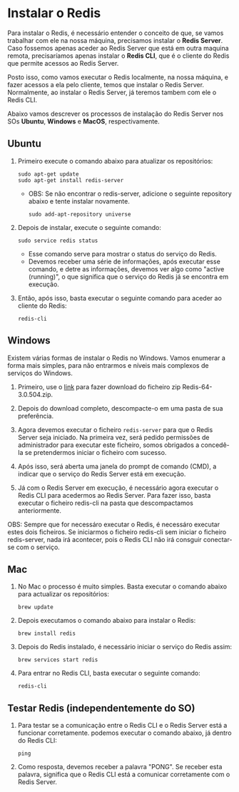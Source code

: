 # Instalar o Redis

Para instalar o Redis, é necessário entender o conceito de que, se vamos trabalhar com ele na nossa máquina, precisamos instalar o **Redis Server**. Caso fossemos apenas aceder ao Redis Server que está em outra maquina remota, precisaríamos apenas instalar o **Redis CLI**, que é o cliente do Redis que permite acessos ao Redis Server.

Posto isso, como vamos executar o Redis localmente, na nossa máquina, e fazer acessos a ela pelo cliente, temos que instalar o Redis Server. Normalmente, ao instalar o Redis Server, já teremos tambem com ele o Redis CLI.

Abaixo vamos descrever os processos de instalação do Redis Server nos SOs **Ubuntu**, **Windows** e **MacOS**, respectivamente.

## Ubuntu

1. Primeiro execute o comando abaixo para atualizar os repositórios:

    ```shell script
    sudo apt-get update
    sudo apt-get install redis-server
    ```

   - OBS: Se não encontrar o redis-server, adicione o seguinte repository abaixo e tente instalar novamente.

        ```shell script
        sudo add-apt-repository universe
        ```

2. Depois de instalar, execute o seguinte comando:
    ```shell script
    sudo service redis status
    ```
    - Esse comando serve para mostrar o status do serviço do Redis. 
    - Devemos receber uma série de informações, após executar esse comando, e detre as informações, devemos ver algo como "active (running)", o que significa que o serviço do Redis já se encontra em execução.

3. Então, após isso, basta executar o seguinte comando para aceder ao cliente do Redis:
    ``` shell script
    redis-cli
    ```


## Windows

Existem várias formas de instalar o Redis no Windows. 
Vamos enumerar a forma mais simples, para não entrarmos e níveis mais complexos de serviços do Windows.

1. Primeiro, use o [link](https://github.com/microsoftarchive/redis/releases/tag/win-3.0.504) para fazer download do ficheiro zip Redis-64-3.0.504.zip.

2. Depois do download completo, descompacte-o em uma pasta de sua preferência.

3. Agora devemos executar o ficheiro `redis-server` para que o Redis Server seja iniciado. Na primeira vez, será pedido permissões de administrador para executar este ficheiro, somos obrigados a concedê-la se pretendermos iniciar o ficheiro com sucesso.

4. Após isso, será aberta uma janela do prompt de comando (CMD), a indicar que o serviço do Redis Server está em execução.

5. Já com o Redis Server em execução, é necessário agora executar o Redis CLI para acedermos ao Redis Server. Para fazer isso, basta executar o ficheiro redis-cli na pasta que descompactamos anteriormente.

OBS: Sempre que for necessáro executar o Redis, é necessáro executar estes dois ficheiros. Se iniciarmos o ficheiro redis-cli sem iniciar o ficheiro redis-server, nada irá acontecer, pois o Redis CLI não irá consguir conectar-se com o serviço.

## Mac

1. No Mac o processo é muito simples. Basta executar o comando abaixo para actualizar os repositórios:

    ```shell script
    brew update
    ```

2. Depois executamos o comando abaixo para instalar o Redis:
    ```shell script
    brew install redis
    ```

3. Depois do Redis instalado, é necessário iniciar o serviço do Redis assim:
    ```shell script
    brew services start redis
    ```

4. Para entrar no Redis CLI, basta executar o seguinte comando:
    ```shell script
    redis-cli
    ```

## Testar Redis (independentemente do SO)

1. Para testar se a comunicação entre o Redis CLI e o Redis Server está a funcionar corretamente. podemos executar o comando abaixo, já dentro do Redis CLI:

    ```
    ping
    ```

2. Como resposta, devemos receber a palavra "PONG". Se receber esta palavra, significa que o Redis CLI está a comunicar corretamente com o Redis Server.